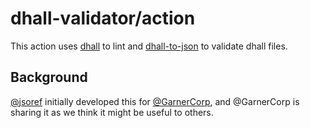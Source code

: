 # dhall-validator/action

This action uses [dhall](https://github.com/dhall-lang/dhall-haskell/tree/main/dhall) to lint and [dhall-to-json](https://github.com/dhall-lang/dhall-haskell/tree/main/dhall-json) to validate dhall files.

## Background

[@jsoref](https://github.com/jsoref) initially developed this for [@GarnerCorp](https://github.com/GarnerCorp),
and @GarnerCorp is sharing it as we think it might be useful to others.
